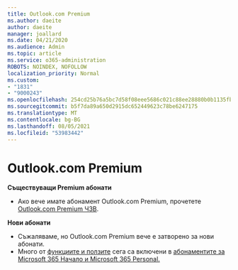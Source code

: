 ```yaml
---
title: Outlook.com Premium
ms.author: daeite
author: daeite
manager: joallard
ms.date: 04/21/2020
ms.audience: Admin
ms.topic: article
ms.service: o365-administration
ROBOTS: NOINDEX, NOFOLLOW
localization_priority: Normal
ms.custom:
- "1831"
- "9000243"
ms.openlocfilehash: 254cd25b76a5bc7d58f08eee5686c021c88ee28880b0b1135fba8e2119355721
ms.sourcegitcommit: b5f7da89a650d2915dc652449623c78be6247175
ms.translationtype: MT
ms.contentlocale: bg-BG
ms.lasthandoff: 08/05/2021
ms.locfileid: "53983442"
---
```

# <a name="outlookcom-premium"></a>Outlook.com Premium

**Съществуващи Premium абонати**

- Ако вече имате абонамент Outlook.com Premium, прочетете [Outlook.com Premium ЧЗВ](https://support.office.com/article/cd5f03f6-1407-456a-9410-f8f24804746b?wt.mc_id=Office_Outlook_com_Alchemy).

**Нови абонати**

- Съжаляваме, но Outlook.com Premium вече е затворено за нови абонати.
- Много от [функциите и ползите](https://support.office.com/article/78c6089c-7faf-44f5-82e2-efa9ebb921d2?wt.mc_id=Office_Outlook_com_Alchemy) сега са включени в [абонаментите за Microsoft 365 Начало и Microsoft 365 Personal.](https://go.microsoft.com/fwlink/?linkid=2017122)